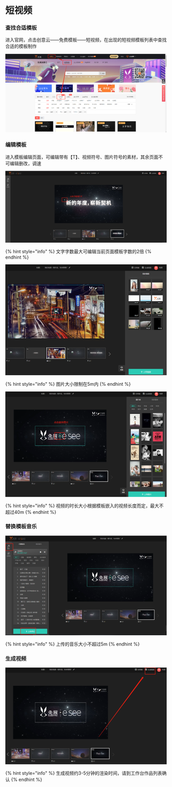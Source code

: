 # 短视频

### 查找合适模板

进入官网，点击创意云——免费模板——短视频，在出现的短视频模板列表中查找合适的模板制作

![](../.gitbook/assets/image%20%2838%29.png)

### 编辑模板

进入模板编辑页面，可编辑带有【T】、视频符号、图片符号的素材，其余页面不可编辑删改，调速

![](../.gitbook/assets/image%20%28164%29.png)

{% hint style="info" %}
文字字数最大可编辑当前页面模板字数的2倍
{% endhint %}

![](../.gitbook/assets/image%20%28204%29.png)

{% hint style="info" %}
图片大小限制在5m内
{% endhint %}

![](../.gitbook/assets/image%20%2878%29.png)

{% hint style="info" %}
视频的时长大小根据模板嵌入的视频长度而定，最大不超过40m
{% endhint %}

### 替换模板音乐

![](../.gitbook/assets/image%20%2818%29.png)

{% hint style="info" %}
上传的音乐大小不超过5m
{% endhint %}

### 生成视频

![](../.gitbook/assets/image%20%2846%29.png)

{% hint style="info" %}
生成视频约3-5分钟的渲染时间，请到工作台作品列表确认
{% endhint %}

